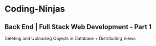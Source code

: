 # Coding-Ninjas

## Back End | Full Stack Web Development - Part 1

Deleting and Uploading Objects in Database + Distributing Views
